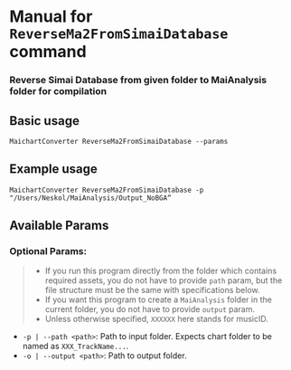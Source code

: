 # Manual for `ReverseMa2FromSimaiDatabase` command
### Reverse Simai Database from given folder to MaiAnalysis folder for compilation
## Basic usage
    MaichartConverter ReverseMa2FromSimaiDatabase --params
## Example usage
    MaichartConverter ReverseMa2FromSimaiDatabase -p "/Users/Neskol/MaiAnalysis/Output_NoBGA“
## Available Params
### Optional Params:
> - If you run this program directly from the folder which contains required assets, you do not have to provide `path` param, but the file structure must be the same with specifications below.
> -  If you want this program to create a `MaiAnalysis` folder in the current folder, you do not have to provide `output` param.
> - Unless otherwise specified, `XXXXXX` here stands for musicID.
- `-p | --path <path>`: Path to input folder. Expects chart folder to be named as `XXX_TrackName...`.
- `-o | --output <path>`: Path to output folder.
